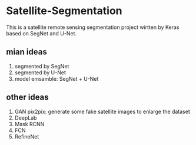 # Satellite-Segmentation

This is a satellite remote sensing segmentation project wirtten by Keras based on SegNet and U-Net.

## mian ideas
1. segmented by SegNet
2. segmented by U-Net
3. model emsamble: SegNet + U-Net

## other ideas
1. GAN pix2pix: generate some fake satellite images to enlarge the dataset
2. DeepLab
3. Mask RCNN
4. FCN
5. RefineNet
